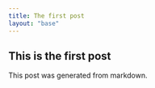 ```yaml
---
title: The first post
layout: "base"
---
```


## This is the first post

This post was generated from markdown.
